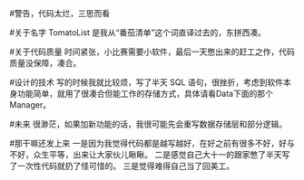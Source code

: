 ﻿#警告，代码太烂，三思而看

#关于名字
TomatoList 是我从“番茄清单”这个词直译过去的，东拼西凑。

#关于代码质量
时间紧张，小比赛需要小软件，最后一天憋出来的赶工之作，代码质量没保障，凑合。

#设计的技术
写的时候我就比较烦，写了半天 SQL 语句，很挫折，考虑到软件本身功能简单，就用了很凑合但能工作的存储方式，具体请看Data下面的那个 Manager。

#未来
很渺茫，如果加新功能的话，我很可能先会重写数据存储层和部分逻辑。

#那干嘛还发上来
一是因为我觉得代码都是越写越好，在好之前有很多不好，好与不好，众生平等，出来让大家伙儿瞅瞅。
二是感觉自己大十一的跟家憋了半天写了一次性代码就扔了怪可惜的。
三是觉得难得自己当了回美工。